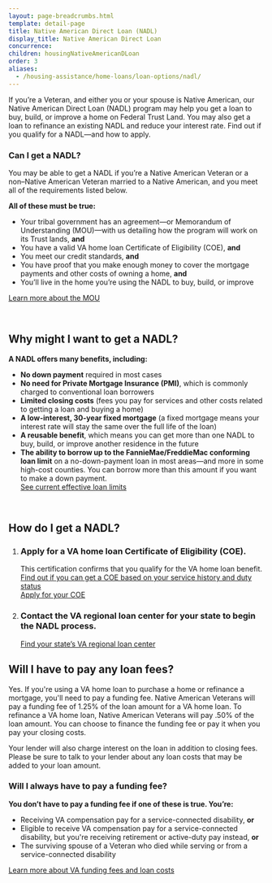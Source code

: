 ```yaml
---
layout: page-breadcrumbs.html
template: detail-page
title: Native American Direct Loan (NADL)
display_title: Native American Direct Loan
concurrence:
children: housingNativeAmericanDLoan
order: 3
aliases:
  - /housing-assistance/home-loans/loan-options/nadl/
---
```


<div class="va-introtext">

If you’re a Veteran, and either you or your spouse is Native American, our Native American Direct Loan (NADL) program may help you get a loan to buy, build, or improve a home on Federal Trust Land. You may also get a loan to refinance an existing NADL and reduce your interest rate. Find out if you qualify for a NADL—and how to apply.

</div>

<div class="feature">

### Can I get a NADL?

You may be able to get a NADL if you’re a Native American Veteran or a non–Native American Veteran married to a Native American, and you meet all of the requirements listed below.

**All of these must be true:**
- Your tribal government has an agreement—or Memorandum of Understanding (MOU)—with us detailing how the program will work on its Trust lands, **and**
-	You have a valid VA home loan Certificate of Eligibility (COE), **and**
-	You meet our credit standards, **and**
-	You have proof that you make enough money to cover the mortgage payments and other costs of owning a home, **and**
-	You’ll live in the home you’re using the NADL to buy, build, or improve

[Learn more about the MOU](https://www.benefits.va.gov/homeloans/nadl_mou.asp)

</div>

<br>

## Why might I want to get a NADL?

**A NADL offers many benefits, including:**

- **No down payment** required in most cases
- **No need for Private Mortgage Insurance (PMI)**, which is commonly charged to conventional loan borrowers
- **Limited closing costs** (fees you pay for services and other costs related to getting a loan and buying a home)
- **A low-interest, 30-year fixed mortgage** (a fixed mortgage means your interest rate will stay the same over the full life of the loan)
- **A reusable benefit**, which means you can get more than one NADL to buy, build, or improve another residence in the future
- **The ability to borrow up to the FannieMae/FreddieMac conforming loan limit** on a no-down-payment loan in most areas—and more in some high-cost counties. You can borrow more than this amount if you want to make a down payment. <br>
[See current effective loan limits](https://www.fhfa.gov/DataTools/Downloads/Pages/Conforming-Loan-Limits.aspx)

<br>

## How do I get a NADL?

<ol class="process">
<li class="process-step list-one">

### Apply for a VA home loan Certificate of Eligibility (COE).
This certification confirms that you qualify for the VA home loan benefit. <br />
[Find out if you can get a COE based on your service history and duty status](/housing-assistance/home-loans/eligibility/)
<br />
[Apply for your COE](/housing-assistance/home-loans/how-to-apply/)

</li>

<li class="process-step list-two">

### Contact the VA regional loan center for your state to begin the NADL process.
[Find your state’s VA regional loan center](https://www.benefits.va.gov/homeloans/contact_rlc_info.asp)

</li>
</ol>

## Will I have to pay any loan fees? 

Yes. If you're using a VA home loan to purchase a home or refinance a mortgage, you'll need to pay a funding fee. Native American Veterans will pay a funding fee of 1.25% of the loan amount for a VA home loan. To refinance a VA home loan, Native American Veterans will pay .50% of the loan amount. You can choose to finance the funding fee or pay it when you pay your closing costs.

Your lender will also charge interest on the loan in addition to closing fees. Please be sure to talk to your lender about any loan costs that may be added to your loan amount.

### Will I always have to pay a funding fee? 
**You don’t have to pay a funding fee if one of these is true. You’re:**

- Receiving VA compensation pay for a service-connected disability, **or**
- Eligible to receive VA compensation pay for a service-connected disability, but you're receiving retirement or active-duty pay instead, **or**
-	The surviving spouse of a Veteran who died while serving or from a service-connected disability <br>

[Learn more about VA funding fees and loan costs](/housing-assistance/home-loans/va-loan-funding-fee/)

